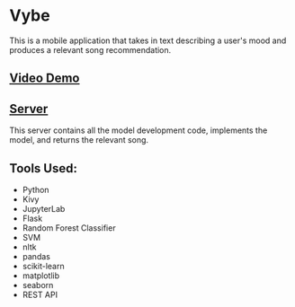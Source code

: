 # Vybe
This is a mobile application that takes in text describing a user's mood and produces a relevant song recommendation.

## [Video Demo](https://drive.google.com/file/d/1q8vXI45Zs1BgSQ3IqyUAr7wBJ9UsCbrs/view?usp=drive_link)

## [Server](https://github.com/SumedhaKun/vybeserver)
This server contains all the model development code, implements the model, and returns the relevant song.

## Tools Used:
- Python
- Kivy
- JupyterLab
- Flask
- Random Forest Classifier
- SVM
- nltk
- pandas
- scikit-learn
- matplotlib
- seaborn
- REST API
